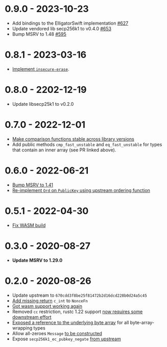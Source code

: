 # 0.9.0 - 2023-10-23

* Add bindings to the ElligatorSwift implementation [#627](https://github.com/rust-bitcoin/rust-secp256k1/pull/627)
* Update vendored lib secp256k1 to v0.4.0 [#653](https://github.com/rust-bitcoin/rust-secp256k1/pull/653)
* Bump MSRV to 1.48 [#595](https://github.com/rust-bitcoin/rust-secp256k1/pull/595)

# 0.8.1 - 2023-03-16

* [Implement `insecure-erase`](https://github.com/rust-bitcoin/rust-secp256k1/pull/582).

# 0.8.0 - 2202-12-19

* Update libsecp25k1 to v0.2.0

# 0.7.0 - 2022-12-01

* [Make comparison functions stable across library versions](https://github.com/rust-bitcoin/rust-secp256k1/pull/518)
* Add public methods `cmp_fast_unstable` and `eq_fast_unstable` for types that contain an inner array (see PR linked above).

# 0.6.0 - 2022-06-21

* [Bump MSRV to 1.41](https://github.com/rust-bitcoin/rust-secp256k1/pull/331)
* [Re-implement `Ord` on `PublicKey` using upstream ordering function](https://github.com/rust-bitcoin/rust-secp256k1/pull/449)

# 0.5.1 - 2022-04-30

* [Fix WASM build](https://github.com/rust-bitcoin/rust-secp256k1/pull/421)

# 0.3.0 - 2020-08-27

* **Update MSRV to 1.29.0**

# 0.2.0 - 2020-08-26

* Update upstream to `670cdd3f8be25f81472b2d16dcd228b0d24a5c45`
* [Add missing return](https://github.com/rust-bitcoin/rust-secp256k1/pull/195) `c_int` to `NonceFn`
* [Got wasm support working again](https://github.com/rust-bitcoin/rust-secp256k1/pull/208)
* Removed `cc` restriction, rustc 1.22 support [now requires some downstream effort](https://github.com/rust-bitcoin/rust-secp256k1/pull/204)
* [Exposed a reference to the underlying byte array](https://github.com/rust-bitcoin/rust-secp256k1/pull/219) for all byte-array-wrapping types
* Allow all-zeroes `Message` [to be constructed](https://github.com/rust-bitcoin/rust-secp256k1/pull/207)
* Expose `secp256k1_ec_pubkey_negate` [from upstream](https://github.com/rust-bitcoin/rust-secp256k1/pull/222)

